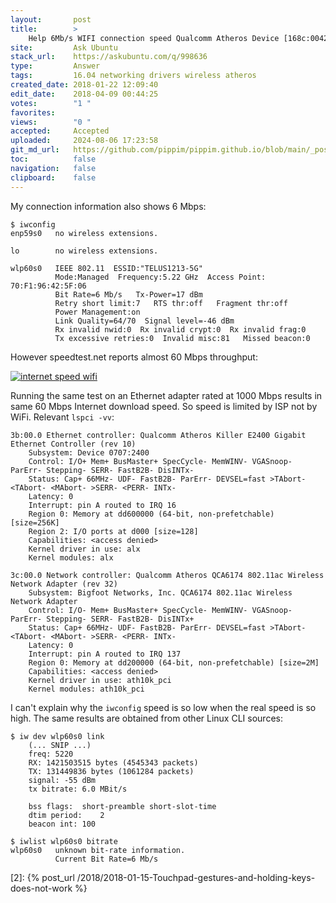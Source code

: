 ```yaml
---
layout:       post
title:        >
    Help 6Mb/s WIFI connection speed Qualcomm Atheros Device [168c:0042] (rev 31)
site:         Ask Ubuntu
stack_url:    https://askubuntu.com/q/998636
type:         Answer
tags:         16.04 networking drivers wireless atheros
created_date: 2018-01-22 12:09:40
edit_date:    2018-04-09 00:44:25
votes:        "1 "
favorites:    
views:        "0 "
accepted:     Accepted
uploaded:     2024-08-06 17:23:58
git_md_url:   https://github.com/pippim/pippim.github.io/blob/main/_posts/2018/2018-01-22-Help-6Mb_s-WIFI-connection-speed-Qualcomm-Atheros-Device-_168c_0042_-_rev-31_.md
toc:          false
navigation:   false
clipboard:    false
---
```


My connection information also shows 6 Mbps:

``` 
$ iwconfig
enp59s0   no wireless extensions.

lo        no wireless extensions.

wlp60s0   IEEE 802.11  ESSID:"TELUS1213-5G"  
          Mode:Managed  Frequency:5.22 GHz  Access Point: 70:F1:96:42:5F:06   
          Bit Rate=6 Mb/s   Tx-Power=17 dBm   
          Retry short limit:7   RTS thr:off   Fragment thr:off
          Power Management:on
          Link Quality=64/70  Signal level=-46 dBm  
          Rx invalid nwid:0  Rx invalid crypt:0  Rx invalid frag:0
          Tx excessive retries:0  Invalid misc:81   Missed beacon:0
```

However speedtest.net reports almost 60 Mbps throughput:

[![internet speed wifi][1]][1]

Running the same test on an Ethernet adapter rated at 1000 Mbps results in same 60 Mbps Internet download speed. So speed is limited by ISP not by WiFi. Relevant `lspci -vv`:

``` 
3b:00.0 Ethernet controller: Qualcomm Atheros Killer E2400 Gigabit Ethernet Controller (rev 10)
	Subsystem: Device 0707:2400
	Control: I/O+ Mem+ BusMaster+ SpecCycle- MemWINV- VGASnoop- ParErr- Stepping- SERR- FastB2B- DisINTx-
	Status: Cap+ 66MHz- UDF- FastB2B- ParErr- DEVSEL=fast >TAbort- <TAbort- <MAbort- >SERR- <PERR- INTx-
	Latency: 0
	Interrupt: pin A routed to IRQ 16
	Region 0: Memory at dd600000 (64-bit, non-prefetchable) [size=256K]
	Region 2: I/O ports at d000 [size=128]
	Capabilities: <access denied>
	Kernel driver in use: alx
	Kernel modules: alx

3c:00.0 Network controller: Qualcomm Atheros QCA6174 802.11ac Wireless Network Adapter (rev 32)
	Subsystem: Bigfoot Networks, Inc. QCA6174 802.11ac Wireless Network Adapter
	Control: I/O- Mem+ BusMaster+ SpecCycle- MemWINV- VGASnoop- ParErr- Stepping- SERR- FastB2B- DisINTx+
	Status: Cap+ 66MHz- UDF- FastB2B- ParErr- DEVSEL=fast >TAbort- <TAbort- <MAbort- >SERR- <PERR- INTx-
	Latency: 0
	Interrupt: pin A routed to IRQ 137
	Region 0: Memory at dd200000 (64-bit, non-prefetchable) [size=2M]
	Capabilities: <access denied>
	Kernel driver in use: ath10k_pci
	Kernel modules: ath10k_pci
```

I can't explain why the `iwconfig` speed is so low when the real speed is so high. The same results are obtained from other Linux CLI sources:

``` 
$ iw dev wlp60s0 link
    (... SNIP ...)
	freq: 5220
	RX: 1421503515 bytes (4545343 packets)
	TX: 131449836 bytes (1061284 packets)
	signal: -55 dBm
	tx bitrate: 6.0 MBit/s

	bss flags:	short-preamble short-slot-time
	dtim period:	2
	beacon int:	100

$ iwlist wlp60s0 bitrate
wlp60s0   unknown bit-rate information.
          Current Bit Rate=6 Mb/s
```

  [1]: https://i.sstatic.net/oyD90.png
  [2]: {% post_url /2018/2018-01-15-Touchpad-gestures-and-holding-keys-does-not-work %}

